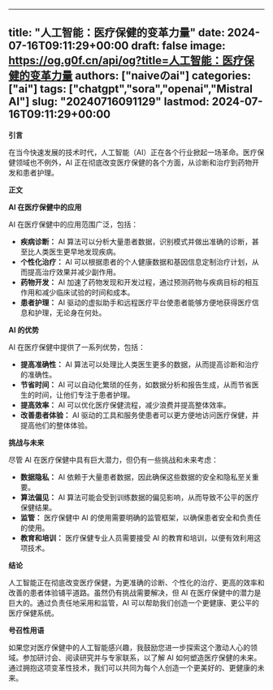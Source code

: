 
---
title: "人工智能：医疗保健的变革力量"
date: 2024-07-16T09:11:29+00:00
draft: false
image: https://og.g0f.cn/api/og?title=人工智能：医疗保健的变革力量
authors: ["naiveのai"]
categories: ["ai"]
tags: ["chatgpt","sora","openai","Mistral AI"]
slug: "20240716091129"
lastmod: 2024-07-16T09:11:29+00:00
---
**引言**

在当今快速发展的技术时代，人工智能（AI）正在各个行业掀起一场革命。医疗保健领域也不例外，AI 正在彻底改变医疗保健的各个方面，从诊断和治疗到药物开发和患者护理。

**正文**

**AI 在医疗保健中的应用**

AI 在医疗保健中的应用范围广泛，包括：

* **疾病诊断：** AI 算法可以分析大量患者数据，识别模式并做出准确的诊断，甚至比人类医生更早地发现疾病。
* **个性化治疗：** AI 可以根据患者的个人健康数据和基因信息定制治疗计划，从而提高治疗效果并减少副作用。
* **药物开发：** AI 加速了药物发现和开发过程，通过预测药物与疾病目标的相互作用和减少临床试验的时间和成本。
* **患者护理：** AI 驱动的虚拟助手和远程医疗平台使患者能够方便地获得医疗信息和护理，无论身在何处。

**AI 的优势**

AI 在医疗保健中提供了一系列优势，包括：

* **提高准确性：** AI 算法可以处理比人类医生更多的数据，从而提高诊断和治疗的准确性。
* **节省时间：** AI 可以自动化繁琐的任务，如数据分析和报告生成，从而节省医生的时间，让他们专注于患者护理。
* **提高效率：** AI 可以优化医疗保健流程，减少浪费并提高整体效率。
* **改善患者体验：** AI 驱动的工具和服务使患者可以更方便地访问医疗保健，并提高他们的整体体验。

**挑战与未来**

尽管 AI 在医疗保健中具有巨大潜力，但仍有一些挑战和未来考虑：

* **数据隐私：** AI 依赖于大量患者数据，因此确保这些数据的安全和隐私至关重要。
* **算法偏见：** AI 算法可能会受到训练数据的偏见影响，从而导致不公平的医疗保健结果。
* **监管：** 医疗保健中 AI 的使用需要明确的监管框架，以确保患者安全和负责任的使用。
* **教育和培训：** 医疗保健专业人员需要接受 AI 的教育和培训，以便有效利用这项技术。

**结论**

人工智能正在彻底改变医疗保健，为更准确的诊断、个性化的治疗、更高的效率和改善的患者体验铺平道路。虽然仍有挑战需要解决，但 AI 在医疗保健中的潜力是巨大的。通过负责任地采用和监管，AI 可以帮助我们创造一个更健康、更公平的医疗保健系统。

**号召性用语**

如果您对医疗保健中的人工智能感兴趣，我鼓励您进一步探索这个激动人心的领域。参加研讨会、阅读研究并与专家联系，以了解 AI 如何塑造医疗保健的未来。通过拥抱这项变革性技术，我们可以共同为每个人创造一个更美好的、更健康的未来。